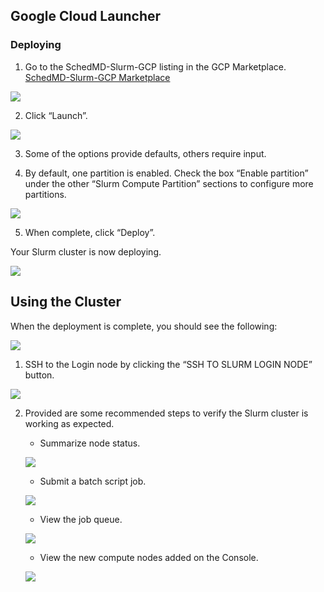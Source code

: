 ## Google Cloud Launcher


### Deploying


1. Go to the SchedMD-Slurm-GCP listing in the GCP Marketplace.  [SchedMD-Slurm-GCP Marketplace](https://console.cloud.google.com/marketplace/product/schedmd-slurm-public/schedmd-slurm-gcp)

![](./img/market-screen1.png)

2. Click “Launch”.

![](./img/market-screen2.png)

3. Some of the options provide defaults, others require input.

4. By default, one partition is enabled. Check the box “Enable partition” under the other “Slurm Compute Partition” sections to configure more partitions.

![](./img/market-screen3.png)

5. When complete, click “Deploy”.

Your Slurm cluster is now deploying.

![](./img/market-screen4.png)

## Using the Cluster

When the deployment is complete, you should see the following:

![](./img/market-screen5-1.png)

1. SSH to the Login node by clicking the “SSH TO SLURM LOGIN NODE” button.

![](./img/market-screen5.png)

2. Provided are some recommended steps to verify the Slurm cluster is working as expected.
   
   * Summarize node status.

   ![](./img/market-screen6.png) 

   * Submit a batch script job.

   ![](./img/market-screen7.png)

   * View the job queue.

   ![](./img/market-screen8.png)
   
   * View the new compute nodes added on the Console.
   
   ![](./img/market-screen9.png)

